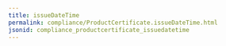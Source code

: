 ```yaml
---
title: issueDateTime
permalink: compliance/ProductCertificate.issueDateTime.html
jsonid: compliance_productcertificate_issuedatetime
---
```

